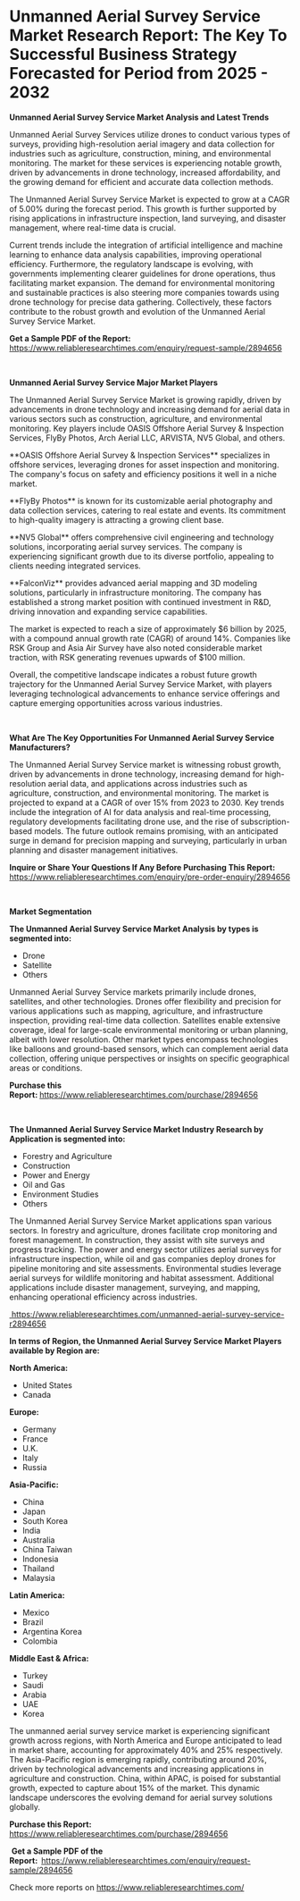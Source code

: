 <p><h1>Unmanned Aerial Survey Service Market Research Report: The Key To Successful Business Strategy Forecasted for Period from 2025 - 2032</h1></p><p><strong>Unmanned Aerial Survey Service Market Analysis and Latest Trends</strong></p>
<p><p>Unmanned Aerial Survey Services utilize drones to conduct various types of surveys, providing high-resolution aerial imagery and data collection for industries such as agriculture, construction, mining, and environmental monitoring. The market for these services is experiencing notable growth, driven by advancements in drone technology, increased affordability, and the growing demand for efficient and accurate data collection methods. </p><p>The Unmanned Aerial Survey Service Market is expected to grow at a CAGR of 5.00% during the forecast period. This growth is further supported by rising applications in infrastructure inspection, land surveying, and disaster management, where real-time data is crucial. </p><p>Current trends include the integration of artificial intelligence and machine learning to enhance data analysis capabilities, improving operational efficiency. Furthermore, the regulatory landscape is evolving, with governments implementing clearer guidelines for drone operations, thus facilitating market expansion. The demand for environmental monitoring and sustainable practices is also steering more companies towards using drone technology for precise data gathering. Collectively, these factors contribute to the robust growth and evolution of the Unmanned Aerial Survey Service Market.</p></p>
<p><strong>Get a Sample PDF of the Report:&nbsp;</strong> <a href="https://www.reliableresearchtimes.com/enquiry/request-sample/2894656?utm_campaign=3137&utm_medium=2&utm_source=Github&utm_content=ia&utm_term=15032025&utm_id=unmanned-aerial-survey-service">https://www.reliableresearchtimes.com/enquiry/request-sample/2894656</a></p>
<p>&nbsp;</p>
<p><strong>Unmanned Aerial Survey Service Major Market Players</strong></p>
<p><p>The Unmanned Aerial Survey Service Market is growing rapidly, driven by advancements in drone technology and increasing demand for aerial data in various sectors such as construction, agriculture, and environmental monitoring. Key players include OASIS Offshore Aerial Survey & Inspection Services, FlyBy Photos, Arch Aerial LLC, ARVISTA, NV5 Global, and others.</p><p>**OASIS Offshore Aerial Survey & Inspection Services** specializes in offshore services, leveraging drones for asset inspection and monitoring. The company's focus on safety and efficiency positions it well in a niche market.</p><p>**FlyBy Photos** is known for its customizable aerial photography and data collection services, catering to real estate and events. Its commitment to high-quality imagery is attracting a growing client base.</p><p>**NV5 Global** offers comprehensive civil engineering and technology solutions, incorporating aerial survey services. The company is experiencing significant growth due to its diverse portfolio, appealing to clients needing integrated services.</p><p>**FalconViz** provides advanced aerial mapping and 3D modeling solutions, particularly in infrastructure monitoring. The company has established a strong market position with continued investment in R&D, driving innovation and expanding service capabilities.</p><p>The market is expected to reach a size of approximately $6 billion by 2025, with a compound annual growth rate (CAGR) of around 14%. Companies like RSK Group and Asia Air Survey have also noted considerable market traction, with RSK generating revenues upwards of $100 million.</p><p>Overall, the competitive landscape indicates a robust future growth trajectory for the Unmanned Aerial Survey Service Market, with players leveraging technological advancements to enhance service offerings and capture emerging opportunities across various industries.</p></p>
<p>&nbsp;</p>
<p><strong>What Are The Key Opportunities For Unmanned Aerial Survey Service Manufacturers?</strong></p>
<p><p>The Unmanned Aerial Survey Service market is witnessing robust growth, driven by advancements in drone technology, increasing demand for high-resolution aerial data, and applications across industries such as agriculture, construction, and environmental monitoring. The market is projected to expand at a CAGR of over 15% from 2023 to 2030. Key trends include the integration of AI for data analysis and real-time processing, regulatory developments facilitating drone use, and the rise of subscription-based models. The future outlook remains promising, with an anticipated surge in demand for precision mapping and surveying, particularly in urban planning and disaster management initiatives.</p></p>
<p><strong>Inquire or Share Your Questions If Any Before Purchasing This Report:</strong> <a href="https://www.reliableresearchtimes.com/enquiry/pre-order-enquiry/2894656?utm_campaign=3137&utm_medium=2&utm_source=Github&utm_content=ia&utm_term=15032025&utm_id=unmanned-aerial-survey-service">https://www.reliableresearchtimes.com/enquiry/pre-order-enquiry/2894656</a></p>
<p>&nbsp;</p>
<p><strong>Market Segmentation</strong></p>
<p><strong>The Unmanned Aerial Survey Service Market Analysis by types is segmented into:</strong></p>
<p><ul><li>Drone</li><li>Satellite</li><li>Others</li></ul></p>
<p><p>Unmanned Aerial Survey Service markets primarily include drones, satellites, and other technologies. Drones offer flexibility and precision for various applications such as mapping, agriculture, and infrastructure inspection, providing real-time data collection. Satellites enable extensive coverage, ideal for large-scale environmental monitoring or urban planning, albeit with lower resolution. Other market types encompass technologies like balloons and ground-based sensors, which can complement aerial data collection, offering unique perspectives or insights on specific geographical areas or conditions.</p></p>
<p><strong>Purchase this Report:&nbsp;</strong><a href="https://www.reliableresearchtimes.com/purchase/2894656?utm_campaign=3137&utm_medium=2&utm_source=Github&utm_content=ia&utm_term=15032025&utm_id=unmanned-aerial-survey-service">https://www.reliableresearchtimes.com/purchase/2894656</a></p>
<p>&nbsp;</p>
<p><strong>The Unmanned Aerial Survey Service Market Industry Research by Application is segmented into:</strong></p>
<p><ul><li>Forestry and Agriculture</li><li>Construction</li><li>Power and Energy</li><li>Oil and Gas</li><li>Environment Studies</li><li>Others</li></ul></p>
<p><p>The Unmanned Aerial Survey Service Market applications span various sectors. In forestry and agriculture, drones facilitate crop monitoring and forest management. In construction, they assist with site surveys and progress tracking. The power and energy sector utilizes aerial surveys for infrastructure inspection, while oil and gas companies deploy drones for pipeline monitoring and site assessments. Environmental studies leverage aerial surveys for wildlife monitoring and habitat assessment. Additional applications include disaster management, surveying, and mapping, enhancing operational efficiency across industries.</p></p>
<p><a href="https://www.reliableresearchtimes.com/unmanned-aerial-survey-service-r2894656?utm_campaign=3137&utm_medium=2&utm_source=Github&utm_content=ia&utm_term=15032025&utm_id=unmanned-aerial-survey-service">&nbsp;https://www.reliableresearchtimes.com/unmanned-aerial-survey-service-r2894656</a></p>
<p><strong>In terms of Region, the Unmanned Aerial Survey Service Market Players available by Region are:</strong></p>
<p>
    <p> <strong> North America: </strong>
        <ul>
            <li>United States</li>
            <li>Canada</li>
        </ul>
        </p> 
    <p> <strong> Europe: </strong>
        <ul>
            <li>Germany</li>
            <li>France</li>
            <li>U.K.</li>
            <li>Italy</li>
            <li>Russia</li>
        </ul>
        </p> 
    <p> <strong> Asia-Pacific: </strong>
        <ul>
            <li>China</li>
            <li>Japan</li>
            <li>South Korea</li>
            <li>India</li>
            <li>Australia</li>
            <li>China Taiwan</li>
            <li>Indonesia</li>
            <li>Thailand</li>
            <li>Malaysia</li>
        </ul>
        </p> 
    <p> <strong> Latin America: </strong>
        <ul>
            <li>Mexico</li>
            <li>Brazil</li>
            <li>Argentina Korea</li>
            <li>Colombia</li>
        </ul>
        </p> 
    <p> <strong> Middle East & Africa: </strong>
        <ul>
            <li>Turkey</li>
            <li>Saudi</li>
            <li>Arabia</li>
            <li>UAE</li>
            <li>Korea</li>
        </ul>
    </p>
    </p>
<p><p>The unmanned aerial survey service market is experiencing significant growth across regions, with North America and Europe anticipated to lead in market share, accounting for approximately 40% and 25% respectively. The Asia-Pacific region is emerging rapidly, contributing around 20%, driven by technological advancements and increasing applications in agriculture and construction. China, within APAC, is poised for substantial growth, expected to capture about 15% of the market. This dynamic landscape underscores the evolving demand for aerial survey solutions globally.</p></p>
<p><strong>Purchase this Report: </strong><a href="https://www.reliableresearchtimes.com/purchase/2894656?utm_campaign=3137&utm_medium=2&utm_source=Github&utm_content=ia&utm_term=15032025&utm_id=unmanned-aerial-survey-service">https://www.reliableresearchtimes.com/purchase/2894656</a></p>
<p>&nbsp;<strong>Get a Sample PDF of the Report:&nbsp;&nbsp;</strong><a href="https://www.reliableresearchtimes.com/enquiry/request-sample/2894656?utm_campaign=3137&utm_medium=2&utm_source=Github&utm_content=ia&utm_term=15032025&utm_id=unmanned-aerial-survey-service">https://www.reliableresearchtimes.com/enquiry/request-sample/2894656</a></p>
<p><strong></strong></p>
<p>Check more reports on <a href="https://www.reliableresearchtimes.com/?utm_campaign=3137&utm_medium=2&utm_source=Github&utm_content=ia&utm_term=15032025&utm_id=unmanned-aerial-survey-service">https://www.reliableresearchtimes.com/</a></p>